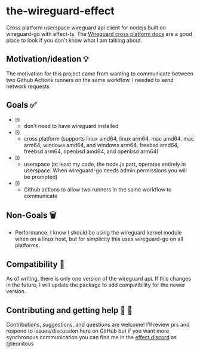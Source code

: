 # the-wireguard-effect

Cross platform userspace wireguard api client for nodejs built on wireguard-go with effect-ts. The [Wireguard cross platform docs](https://www.wireguard.com/xplatform/) are a good place to look if you don't know what I am talking about.

## Motivation/ideation :bulb:

The motivation for this project came from wanting to communicate between two Github Actions runners on the same workflow. I needed to send network requests

## Goals :white_check_mark:

- [x] - don't need to have wireguard installed
- [x] - cross platform (supports linux amd64, linux arm64, mac amd64, mac arm64, windows amd64, and windows arm64, freebsd amd64, freebsd arm64, openbsd amd64, and openbsd arm64)
- [x] - userspace (at least my code, the node.js part, operates entirely in userspace. When wireguard-go needs admin permissions you will be prompted)
- [x] - Github actions to allow two runners in the same workflow to communicate

## Non-Goals :wastebasket:

- Performance. I know I should be using the wireguard kernel module when on a linux host, but for simplicity this uses wireguard-go on all platforms.

## Compatibility :closed_lock_with_key:

As of writing, there is only one version of the wireguard api. If this changes in the future, I will update the package to add compatibility for the newer version.

## Contributing and getting help :speech_balloon: :beers:

Contributions, suggestions, and questions are welcome! I'll review prs and respond to issues/discussion here on GitHub but if you want more synchronous communication you can find me in the [effect discord](https://discord.gg/effect-ts) as @leonitous

